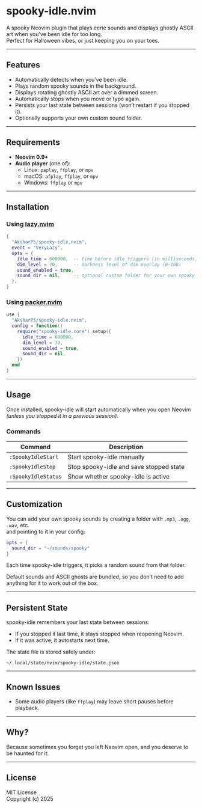 # spooky-idle.nvim

A spooky Neovim plugin that plays eerie sounds and displays ghostly ASCII art when you’ve been idle for too long.  
Perfect for Halloween vibes, or just keeping you on your toes.

---

## Features

- Automatically detects when you’ve been idle.
- Plays random spooky sounds in the background.
- Displays rotating ghostly ASCII art over a dimmed screen.
- Automatically stops when you move or type again.
- Persists your last state between sessions (won’t restart if you stopped it).
- Optionally supports your own custom sound folder.

---

## Requirements

- **Neovim 0.9+**
- **Audio player** (one of):
  - Linux: `paplay`, `ffplay`, or `mpv`
  - macOS: `afplay`, `ffplay`, or `mpv`
  - Windows: `ffplay` or `mpv`

---

## Installation

### Using [lazy.nvim](https://github.com/folke/lazy.nvim)

```lua
{
  "AksharP5/spooky-idle.nvim",
  event = "VeryLazy",
  opts = {
    idle_time = 600000,  -- time before idle triggers (in milliseconds, default = 10 minutes)
    dim_level = 70,      -- darkness level of dim overlay (0–100)
    sound_enabled = true,
    sound_dir = nil,     -- optional custom folder for your own spooky sounds
  },
}
```

### Using [packer.nvim](https://github.com/wbthomason/packer.nvim)

```lua
use {
  "AksharP5/spooky-idle.nvim",
  config = function()
    require("spooky-idle.core").setup({
      idle_time = 600000,
      dim_level = 70,
      sound_enabled = true,
      sound_dir = nil,
    })
  end
}
```

---

## Usage

Once installed, spooky-idle will start automatically when you open Neovim  
*(unless you stopped it in a previous session)*.

### Commands

| Command | Description |
|----------|-------------|
| `:SpookyIdleStart` | Start spooky-idle manually |
| `:SpookyIdleStop`  | Stop spooky-idle and save stopped state |
| `:SpookyIdleStatus` | Show whether spooky-idle is active |

---

## Customization

You can add your own spooky sounds by creating a folder with `.mp3`, `.ogg`, `.wav`, etc.  
and pointing to it in your config:

```lua
opts = {
  sound_dir = "~/sounds/spooky"
}
```

Each time spooky-idle triggers, it picks a random sound from that folder.

Default sounds and ASCII ghosts are bundled, so you don’t need to add anything for it to work out of the box.

---

## Persistent State

spooky-idle remembers your last state between sessions:
- If you stopped it last time, it stays stopped when reopening Neovim.
- If it was active, it autostarts next time.

The state file is stored safely under:
```
~/.local/state/nvim/spooky-idle/state.json
```

---

## Known Issues

- Some audio players (like `ffplay`) may leave short pauses before playback.

---

## Why?

Because sometimes you forget you left Neovim open, and you deserve to be haunted for it.

---

## License

MIT License  
Copyright (c) 2025  
